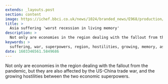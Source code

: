 ```yaml
--- 
extends: _layouts.post 
section: content 
image: https://ichef.bbci.co.uk/news/1024/branded_news/E968/production/_115025795_wetmarket.jpg 
title: > 
  Asia suffering 'worst recession in living memory' 
description: > 
  Not only are economies in the region dealing with the fallout from the pandemic, but they are also affected by the US-China trade war, and the growing hostilities between the two economic superpowers. 
keywords: > 
  suffering, war, superpowers, region, hostilities, growing, memory, asia, worst, uschina, pandemic, fallout, economies, trade, living, recession 
date: 1603346561.5849686 
--- 
```

<div><p>Not only are economies in the region dealing with the fallout from the pandemic, but they are also affected by the US-China trade war, and the growing hostilities between the two economic superpowers.</p></div>